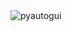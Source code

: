 <img align="center" alt="pyautogui" src="https://miro.medium.com/v2/resize:fit:825/1*3fophfrHcwuFWP1VdOtdTg.jpeg" />
